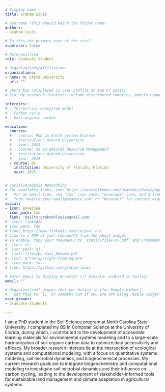 ```yaml
---
# Display name
title: Graham Louis 

# Username (this should match the folder name)
authors:
- Graham Louis 

# Is this the primary user of the site?
superuser: false

# Role/position
role: Graduate Student

# Organizations/Affiliations
organizations:
- name: NC State University
  url: ""

# Short bio (displayed in user profile at end of posts)
# bio: My research interests include distributed robotics, mobile computing and programmable matter.

interests:
# - Terrestrial ecosystem model
# - Carbon cycle
# - Soil organic carbon

education:
  courses:
  # - course: PhD in Earth System Science
  #   institution: Auburn University
  #   year: 2021
  # - course: MS in Natural Resource Management
  #   institution: Auburn University
  #   year: 2019
  - course: BS 
    institution: University of Florida, Florida
    year: 2025


# Social/Academic Networking
# For available icons, see: https://sourcethemes.com/academic/docs/page-builder/#icons
#   For an email link, use "fas" icon pack, "envelope" icon, and a link in the
#   form "mailto:your-email@example.com" or "#contact" for contact widget.
social:
- icon: envelope
  icon_pack: fas
  link: 'mailto:grahamhlouis@gmail.com'
#- icon: linkedin
# icon_pack: fab
# link: https://www.linkedin.com/in/yaxi-du/  
# Link to a PDF of your resume/CV from the About widget.
# To enable, copy your resume/CV to `static/files/cv.pdf` and uncomment the lines below.
#- icon: cv
#  icon_pack: ai
#  link: files/Du Yaxi_Resume.pdf
#- icon: arrow-up-right-from-square
#  icon_pack: fas
# link: https://github.com/graham-louis

# Enter email to display Gravatar (if Gravatar enabled in Config)
email: ""

# Organizational groups that you belong to (for People widget)
#   Set this to `[]` or comment out if you are not using People widget.
user_groups:
- Graduate Students 

---
```


I am a PhD student in the Soil Science program at North Carolina State University. I completed my BS in Computer Science at the University of Florida, during which, I contributed to the development of accessible learning materials for environmental systems modeling and to a large-scale harmonization of soil organic carbon data to optimize data accessibility and efficacy. My broader research interests lie at the intersection of ecological systems and computational modeling, with a focus on quantitative systems modeling, soil microbial dynamics, and biogeochemical processes. My current research goals are to integrate biogeochemistry and computational modeling to investigate soil microbial dynamics and their influence on carbon cycling, leading to the development of stakeholder-informed tools for sustainable land management and climate adaptation in agricultural systems.
